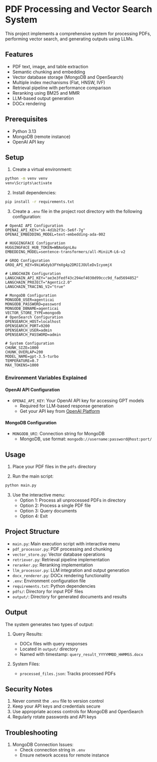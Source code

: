 # PDF Processing and Vector Search System

This project implements a comprehensive system for processing PDFs, performing vector search, and generating outputs using LLMs.

## Features

- PDF text, image, and table extraction
- Semantic chunking and embedding
- Vector database storage (MongoDB and OpenSearch)
- Multiple index mechanisms (Flat, HNSW, IVF)
- Retrieval pipeline with performance comparison
- Reranking using BM25 and MMR
- LLM-based output generation
- DOCx rendering

## Prerequisites

- Python 3.13
- MongoDB (remote instance)
- OpenAI API key

## Setup

1. Create a virtual environment:
```bash
python -m venv venv
venv\Scripts\activate
```

2. Install dependencies:
```bash
pip install -r requirements.txt
```

3. Create a `.env` file in the project root directory with the following configuration:

```env
# OpenAI API Configuration
OPENAI_API_KEY="sk-4d1b2f3c-5e6f-7g"
OPENAI_EMBEDDING_MODEL=text-embedding-ada-002

# HUGGINGFACE Configuration
HUGGINGFACE_HUB_TOKEN=WBAoGgnLAu
EMBEDDING_MODEL=sentence-transformers/all-MiniLM-L6-v2

# GROQ Configuration
GROQ_API_KEY=9kLWGdyb3FYmXg4p2DMJIJOUleDvIcyomjX

# LANGCHAIN Configuration
LANGCHAIN_API_KEY="ae3e3fedf43c294ef4030d99ccc9d_fad5694852"
LANGCHAIN_PROJECT="Agentic2.0"
LANGCHAIN_TRACING_V2="true"

# MongoDB Configuration
MONGODB_USER=agenticai
MONGODB_PASSWORD=password
MONGODB_DBNAME=agenticai
VECTOR_STORE_TYPE=mongodb
# OpenSearch Configuration
OPENSEARCH_HOST=localhost
OPENSEARCH_PORT=9200
OPENSEARCH_USER=admin
OPENSEARCH_PASSWORD=admin

# System Configuration
CHUNK_SIZE=1000
CHUNK_OVERLAP=200
MODEL_NAME=gpt-3.5-turbo
TEMPERATURE=0.7
MAX_TOKENS=1000
```

### Environment Variables Explained

#### OpenAI API Configuration
- `OPENAI_API_KEY`: Your OpenAI API key for accessing GPT models
  - Required for LLM-based response generation
  - Get your API key from [OpenAI Platform](https://platform.openai.com)

#### MongoDB Configuration
- `MONGODB_URI`: Connection string for MongoDB
  - MongoDB, use format: `mongodb://username:password@host:port/`

## Usage

1. Place your PDF files in the `pdfs` directory

2. Run the main script:
```bash
python main.py
```

3. Use the interactive menu:
   - Option 1: Process all unprocessed PDFs in directory
   - Option 2: Process a single PDF file
   - Option 3: Query documents
   - Option 4: Exit

## Project Structure

- `main.py`: Main execution script with interactive menu
- `pdf_processor.py`: PDF processing and chunking
- `vector_store.py`: Vector database operations
- `retriever.py`: Retrieval pipeline implementation
- `reranker.py`: Reranking implementation
- `llm_processor.py`: LLM integration and output generation
- `docx_renderer.py`: DOCx rendering functionality
- `.env`: Environment configuration file
- `requirements.txt`: Python dependencies
- `pdfs/`: Directory for input PDF files
- `output/`: Directory for generated documents and results

## Output

The system generates two types of output:

1. Query Results:
   - DOCx files with query responses
   - Located in `output/` directory
   - Named with timestamp: `query_result_YYYYMMDD_HHMMSS.docx`

2. System Files:
   - `processed_files.json`: Tracks processed PDFs


## Security Notes

1. Never commit the `.env` file to version control
2. Keep your API keys and credentials secure
3. Use appropriate access controls for MongoDB and OpenSearch
4. Regularly rotate passwords and API keys

## Troubleshooting

1. MongoDB Connection Issues:
   - Check connection string in `.env`
   - Ensure network access for remote instance

  
